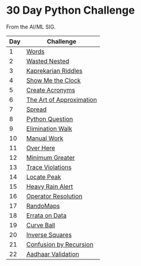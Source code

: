 # 30 Day Python Challenge

From the AI/ML SIG.

| Day | Challenge                              |
| --- | -------------------------------------- |
| 1   | [Words](./day-1.py)                    |
| 2   | [Wasted Nested](./day-2.py)            |
| 3   | [Kaprekarian Riddles](./day-3.py)      |
| 4   | [Show Me the Clock](./day-4.py)        |
| 5   | [Create Acronyms](./day-5.py)          |
| 6   | [The Art of Approximation](./day-6.py) |
| 7   | [Spread](./day-7.py)                   |
| 8   | [Python Question](./day-8.py)          |
| 9   | [Elimination Walk](./day-9.py)         |
| 10  | [Manual Work](./day-10.py)             |
| 11  | [Over Here](./day-11.py)               |
| 12  | [Minimum Greater](./day-12.py)         |
| 13  | [Trace Violations](./day-13.py)        |
| 14  | [Locate Peak](./day-14.py)             |
| 15  | [Heavy Rain Alert](./day-15.py)        |
| 16  | [Operator Resolution](./day-16.py)     |
| 17  | [RandoMaps](./day-17.py)               |
| 18  | [Errata on Data](./day-18.py)          |
| 19  | [Curve Ball](./day-19.py)              |
| 20  | [Inverse Squares](./day-20.py)         |
| 21  | [Confusion by Recursion](./day-21.py)  |
| 22  | [Aadhaar Validation](./day-22.py)      |
